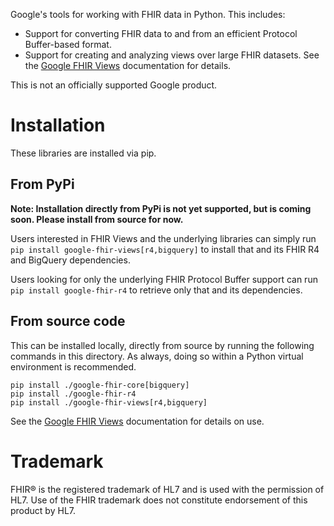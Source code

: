 
Google's tools for working with FHIR data in Python. This includes:

* Support for converting FHIR data to and from an efficient Protocol Buffer-based format.
* Support for creating  and analyzing views over large FHIR datasets. See the [Google FHIR Views](google-fhir-views/README.md) documentation for details.

This is not an officially supported Google product.

# Installation

These libraries are installed via pip.

## From PyPi

__Note: Installation directly from PyPi is not yet supported, but is coming
soon. Please install from source for now.__

Users interested in FHIR Views and the underlying libraries can simply run
`pip install google-fhir-views[r4,bigquery]` to install that and its FHIR R4
and BigQuery dependencies.

Users looking for only the underlying FHIR Protocol Buffer support can
run `pip install google-fhir-r4` to retrieve only that and its dependencies.

## From source code
This can be installed locally, directly from source by running the following
commands in this directory. As always, doing so within a Python virtual
environment is recommended.

```
pip install ./google-fhir-core[bigquery]
pip install ./google-fhir-r4
pip install ./google-fhir-views[r4,bigquery]
```

See the [Google FHIR Views](google-fhir-views/README.md) documentation for
details on use.

# Trademark
FHIR® is the registered trademark of HL7 and is used with the permission of HL7. Use of the FHIR trademark does not constitute endorsement of this product by HL7.
